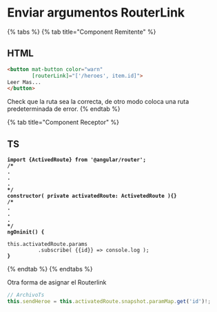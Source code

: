 # Enviar argumentos RouterLink

{% tabs %}
{% tab title="Component Remitente" %}
## HTML

```html
<button mat-button color="warn" 
        [routerLink]="['/heroes', item.id]">
Leer Mas...
</button>
```

Check que la ruta sea la correcta, de otro modo coloca una ruta predeterminada de error.
{% endtab %}

{% tab title="Component Receptor" %}
## TS

<pre class="language-typescript"><code class="lang-typescript"><strong>import {ActivedRoute} from '@angular/router';
</strong><strong>/*
</strong><strong>.
</strong><strong>.
</strong><strong>.
</strong><strong>*/
</strong><strong>constructor( private activatedRoute: ActivetedRoute ){}
</strong><strong>/*
</strong><strong>.
</strong><strong>.
</strong><strong>.
</strong><strong>*/
</strong><strong>ngOninit() {
</strong><strong>
</strong>this.activatedRoute.params
          .subscribe( {{id}} => console.log ); 
<strong>}
</strong></code></pre>


{% endtab %}
{% endtabs %}

Otra forma de asignar el Routerlink

```typescript
// ArchivoTs
this.sendHeroe = this.activatedRoute.snapshot.paramMap.get('id')!;
```

